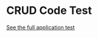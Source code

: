 # CRUD Code Test

[See the full application test](https://github.com/AliHoseinpoor/mason-chase/blob/develop/test.mp4)
